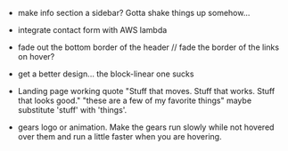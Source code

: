 - make info section a sidebar? Gotta shake things up somehow...
- integrate contact form with AWS lambda
- fade out the bottom border of the header // fade the border of the links on hover?
- get a better design... the block-linear one sucks

- Landing page working quote "Stuff that moves. Stuff that works. Stuff that looks good." "these are a few of my favorite things" maybe substitute 'stuff' with 'things'.
- gears logo or animation. Make the gears run slowly while not hovered over them and run a little faster when you are hovering.

